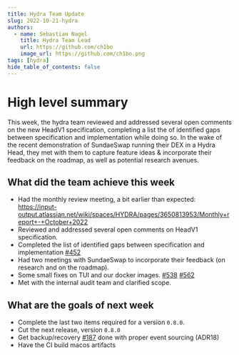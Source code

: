 ```yaml
---
title: Hydra Team Update
slug: 2022-10-21-hydra
authors:
  - name: Sebastian Nagel
    title: Hydra Team Lead
    url: https://github.com/ch1bo
    image_url: https://github.com/ch1bo.png
tags: [hydra]
hide_table_of_contents: false
---
```


# High level summary

This week, the hydra team reviewed and addressed several open comments on the
new HeadV1 specification, completing a list the of identified gaps between
specification and implementation while doing so. In the wake of the recent
demonstration of SundaeSwap running their DEX in a Hydra Head, they met with
them to capture feature ideas & incorporate their feedback on the roadmap, as
well as potential research avenues.

## What did the team achieve this week

- Had the monthly review meeting, a bit earlier than expected: <https://input-output.atlassian.net/wiki/spaces/HYDRA/pages/3650813953/Monthly+report+-+October+2022>
- Reviewed and addressed several open comments on HeadV1 specification.
- Completed the list of identified gaps between specification and implementation [#452](https://github.com/input-output-hk/hydra-poc/issues/452)
- Had two meetings with SundaeSwap to incorporate their feedback (on research and on the roadmap).
- Some small fixes on TUI and our docker images. [#538](https://github.com/input-output-hk/hydra-poc/issues/538) [#562](https://github.com/input-output-hk/hydra-poc/pull/562)
- Met with the internal audit team and clarified scope.

## What are the goals of next week

- Complete the last two items required for a version `0.8.0`.
- Cut the next release, version `0.8.0`
- Get backup/recovery [#187](https://github.com/input-output-hk/hydra-poc/issues/187) done with proper event sourcing (ADR18)
- Have the CI build macos artifacts
